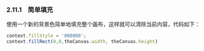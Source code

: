 ### 2.11.1　简单填充

使用一个新的背景色简单地填充整个画布，这样就可以清除当前内容，代码如下：

```javascript
context.fillStyle = '000000'; 
context.fillRect(0,0,theCanvas.width, theCanvas.height)
```

